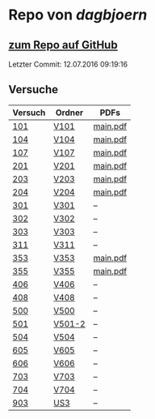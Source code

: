 # Repo von *dagbjoern*

## [zum Repo auf GitHub](https://github.com/dagbjoern/AP-Physik)

Letzter Commit: 12.07.2016 09:19:16

## Versuche

|       Versuch       |                              Ordner                               |                                                     PDFs                                                     |
|---------------------|-------------------------------------------------------------------|--------------------------------------------------------------------------------------------------------------|
|[101](../versuch/101)|[V101](https://github.com/dagbjoern/AP-Physik/tree/master/V101)    |[main.pdf](https://docs.google.com/viewer?url=https://github.com/dagbjoern/AP-Physik/raw/master/V101/main.pdf)|
|[104](../versuch/104)|[V104](https://github.com/dagbjoern/AP-Physik/tree/master/V104)    |[main.pdf](https://docs.google.com/viewer?url=https://github.com/dagbjoern/AP-Physik/raw/master/V104/main.pdf)|
|[107](../versuch/107)|[V107](https://github.com/dagbjoern/AP-Physik/tree/master/V107)    |[main.pdf](https://docs.google.com/viewer?url=https://github.com/dagbjoern/AP-Physik/raw/master/V107/main.pdf)|
|[201](../versuch/201)|[V201](https://github.com/dagbjoern/AP-Physik/tree/master/V201)    |[main.pdf](https://docs.google.com/viewer?url=https://github.com/dagbjoern/AP-Physik/raw/master/V201/main.pdf)|
|[203](../versuch/203)|[V203](https://github.com/dagbjoern/AP-Physik/tree/master/V203)    |[main.pdf](https://docs.google.com/viewer?url=https://github.com/dagbjoern/AP-Physik/raw/master/V203/main.pdf)|
|[204](../versuch/204)|[V204](https://github.com/dagbjoern/AP-Physik/tree/master/V204)    |[main.pdf](https://docs.google.com/viewer?url=https://github.com/dagbjoern/AP-Physik/raw/master/V204/main.pdf)|
|[301](../versuch/301)|[V301](https://github.com/dagbjoern/AP-Physik/tree/master/V301)    |–                                                                                                             |
|[302](../versuch/302)|[V302](https://github.com/dagbjoern/AP-Physik/tree/master/V302)    |–                                                                                                             |
|[303](../versuch/303)|[V303](https://github.com/dagbjoern/AP-Physik/tree/master/V303)    |–                                                                                                             |
|[311](../versuch/311)|[V311](https://github.com/dagbjoern/AP-Physik/tree/master/V311)    |–                                                                                                             |
|[353](../versuch/353)|[V353](https://github.com/dagbjoern/AP-Physik/tree/master/V353)    |[main.pdf](https://docs.google.com/viewer?url=https://github.com/dagbjoern/AP-Physik/raw/master/V353/main.pdf)|
|[355](../versuch/355)|[V355](https://github.com/dagbjoern/AP-Physik/tree/master/V355)    |[main.pdf](https://docs.google.com/viewer?url=https://github.com/dagbjoern/AP-Physik/raw/master/V355/main.pdf)|
|[406](../versuch/406)|[V406](https://github.com/dagbjoern/AP-Physik/tree/master/V406)    |–                                                                                                             |
|[408](../versuch/408)|[V408](https://github.com/dagbjoern/AP-Physik/tree/master/V408)    |–                                                                                                             |
|[500](../versuch/500)|[V500](https://github.com/dagbjoern/AP-Physik/tree/master/V500)    |–                                                                                                             |
|[501](../versuch/501)|[V501-2](https://github.com/dagbjoern/AP-Physik/tree/master/V501-2)|–                                                                                                             |
|[504](../versuch/504)|[V504](https://github.com/dagbjoern/AP-Physik/tree/master/V504)    |–                                                                                                             |
|[605](../versuch/605)|[V605](https://github.com/dagbjoern/AP-Physik/tree/master/V605)    |–                                                                                                             |
|[606](../versuch/606)|[V606](https://github.com/dagbjoern/AP-Physik/tree/master/V606)    |–                                                                                                             |
|[703](../versuch/703)|[V703](https://github.com/dagbjoern/AP-Physik/tree/master/V703)    |–                                                                                                             |
|[704](../versuch/704)|[V704](https://github.com/dagbjoern/AP-Physik/tree/master/V704)    |–                                                                                                             |
|[903](../versuch/903)|[US3](https://github.com/dagbjoern/AP-Physik/tree/master/US3)      |–                                                                                                             |

